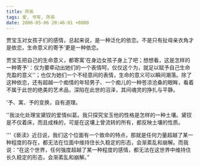 ```yaml
---
title: 所系
tags: 爱, 书写, 所系
date: 2006-05-06 20:46:01 +0800
---
```



贾宝玉对女孩子们的感情，总起来说，是一种泛化的依恋。不是只有扯母亲衣角才是依恋，生命意义的寄予'更是一种依恋。

贾宝玉把自己的生命意义，都寄寓'在身边女孩子身上了吧；想想看，这是怎样的一种寄予'：仅为要牵动出她们的一个表情呵，仅仅这个为，就足以赋予自己生命充盈的意义''；也仅为她们一个不经意间的表情，生命的意义可以瞬间潮落。除了这种依恋，还有超越一个痴情的年轻男子、一个痴儿的一种苍凉沧桑的眼眸，看着不属于此世的绝美的艺术品，深陷在此世的沼泽，其间魂灵的挣扎与平静。

'予、寓、予的变换，自有道理。

''我淡化处理宝黛钗的爱情纠葛。我只探究宝玉他的性格是怎样的一种土壤。黛钗是不仅着床，而且成株的，可是在这壤上曾流转的所有，都反映土壤的性质。

'''《亵渎》近日说，我们这个位面有一个致命的特点，那就是任何力量超越了某一种程度的存在，都无法在位面中维持住长久稳定的形态，会渐紊乱和崩解。而我说：“在这个世界，任何强度超越了某一种程度的感情，都无法在这世界中维持住长久稳定的形态，会渐紊乱和崩解。”

